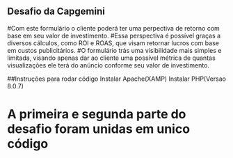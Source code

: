 ## Desafio da Capgemini

#Com este formulário o cliente poderá ter uma perpectiva de retorno com base em seu valor de investimento.
#Essa perspectiva é possível graças a diversos cálculos, como ROI e ROAS, que visam retornar lucros com base em custos publicitários.
#O formulário trás uma visibilidade mais simples e limitada, visando apenas dar ao cliente uma possível métrica de quantas visualizações ele terá do anúncio conforme seu valor de investimento.


##Instruções para rodar código 
Instalar Apache(XAMP)
Instalar PHP(Versao 8.0.7)


# A primeira e segunda parte do desafio foram unidas em unico código
